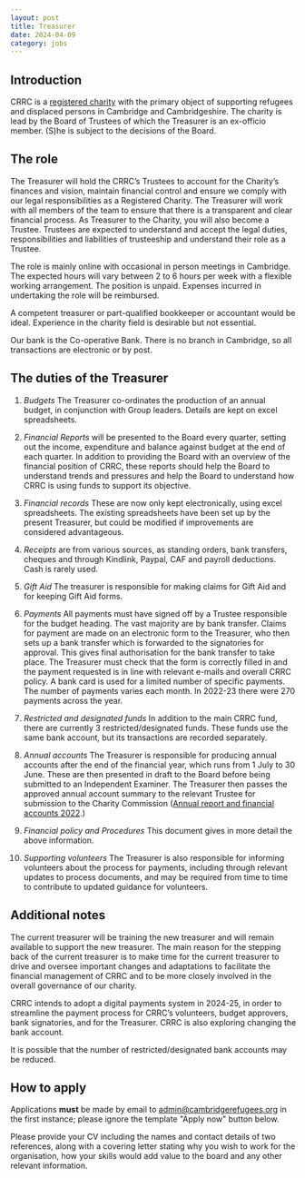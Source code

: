 ```yaml
---
layout: post
title: Treasurer
date: 2024-04-09
category: jobs
---
```


## Introduction

CRRC is a [registered charity](https://register-of-charities.charitycommission.gov.uk/charity-search/-/charity-details/5095939) with the primary object of supporting refugees and displaced persons in Cambridge and Cambridgeshire. The charity is lead by the Board of Trustees of which the Treasurer is an ex-officio member. (S)he is subject to the decisions of the Board.

## The role

The Treasurer will hold the CRRC’s Trustees to account for the Charity’s finances and vision, maintain financial control and ensure we comply with our legal responsibilities as a Registered Charity. The Treasurer will work with all members of the team to ensure that there is a transparent and clear financial process. As Treasurer to the Charity, you will also become a Trustee. Trustees are expected to understand and accept the legal duties, responsibilities and liabilities of trusteeship and understand their role as a Trustee.  

The role is mainly online with occasional in person meetings in Cambridge. The expected hours will vary between 2 to 6 hours per week with a flexible working arrangement. The position is unpaid. Expenses incurred in undertaking the role will be reimbursed.

A competent treasurer or part-qualified bookkeeper or accountant would be ideal. Experience in the charity field is desirable but not essential.

Our bank is the Co-operative Bank. There is no branch in Cambridge, so all transactions are electronic or by post.

## The duties of the Treasurer

1. *Budgets* The Treasurer co-ordinates the production of an annual budget, in conjunction with Group leaders.  Details are kept on excel spreadsheets.

2. *Financial Reports* will be presented to the Board every quarter, setting out the income, expenditure and balance against budget at the end of each quarter. In addition to providing the Board with an overview of the financial position of CRRC, these reports should help the Board to understand trends and pressures and help the Board to understand how CRRC is using funds to support its objective.

3. *Financial records* These are now only kept electronically, using excel spreadsheets. The existing spreadsheets have been set up by the present Treasurer, but could be modified if improvements are considered advantageous.

4. *Receipts* are from various sources, as standing orders, bank transfers, cheques and through Kindlink, Paypal, CAF and payroll deductions. Cash is rarely used.

5. *Gift Aid* The treasurer is responsible for making claims for Gift Aid and for keeping Gift Aid forms.

6.  *Payments* All payments must have signed off by a Trustee responsible for the budget heading. The vast majority are by bank transfer.  Claims for payment are made on an electronic form to the Treasurer, who then sets up a bank transfer which is forwarded to the signatories for approval.  This gives final authorisation for the bank transfer to take place.  The Treasurer must check that the form is correctly filled in and the payment requested is in line with relevant e-mails and overall CRRC policy. A bank card is used for a limited number of specific payments. The number of payments varies each month. In 2022-23 there were 270 payments across the year.

7. *Restricted and designated funds* In addition to the main CRRC fund, there are currently 3 restricted/designated funds.  These funds use the same bank account, but its transactions are recorded separately.

8. *Annual accounts* The Treasurer is responsible for producing annual accounts after the end of the financial year, which runs from 1 July to 30 June.  These are then presented in draft to the Board before being submitted to an Independent Examiner.  The Treasurer then passes the approved annual account summary to the relevant Trustee for submission to the Charity Commission ([Annual report and financial accounts 2022](https://www.cambridgerefugees.org/newslist/2023/12/29/annual-report-for-2022.html).)

9. *Financial policy and Procedures* This document gives in more detail the above information.

10. *Supporting volunteers* The Treasurer is also responsible for informing volunteers about the process for payments, including through relevant updates to process documents, and may be required from time to time to contribute to updated guidance for volunteers. 

## Additional notes

The current treasurer will be training the new treasurer and will remain available to support the new treasurer. The main reason for the stepping back of the current treasurer is to make time for the current treasurer to drive and oversee important changes and adaptations to facilitate the financial management of CRRC and to be more closely involved in the overall governance of our charity.  

CRRC intends to adopt a digital payments system in 2024-25, in order to streamline the payment process for CRRC’s volunteers, budget approvers, bank signatories, and for the Treasurer. CRRC is also exploring changing the bank account. 

It is possible that the number of restricted/designated bank accounts may be reduced. 

## How to apply

Applications **must** be made by email to [admin@cambridgerefugees.org](admin@cambridgerefugees.org) in the first instance; please ignore the template "Apply now" button below. 

Please provide your CV including the names and contact details of two references, along with a covering letter stating why you wish to work for the organisation, how your skills would add value to the board and any other relevant information. 
